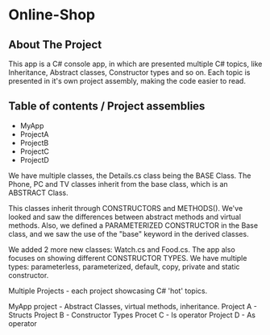 # Online-Shop

## About The Project

This app is a C# console app, in which are presented multiple C# topics, like Inheritance, Abstract classes, Constructor types and so on.
Each topic is presented in it's own project assembly, making the code easier to read.


<!-- TABLE OF CONTENTS -->
## Table of contents / Project assemblies
<ul>
  <li>MyApp</li>
  <li>ProjectA</li>
  <li>ProjectB</li>
  <li>ProjectC</li>
  <li>ProjectD</li>
</ul>  

We have multiple classes, the Details.cs class being the BASE Class.
The Phone, PC and TV classes inherit from the base class, which is an ABSTRACT Class.

This classes inherit through CONSTRUCTORS and METHODS(). We've looked and saw the differences
between abstract methods and virtual methods. Also, we defined a PARAMETERIZED CONSTRUCTOR in the Base class, and we saw the use of the "base" keyword in the derived classes.

We added 2 more new classes: Watch.cs and Food.cs. 
The app also focuses on showing different CONSTRUCTOR TYPES. We have multiple types: parameterless, parameterized, default, copy, private and static constructor.

Multiple Projects - each project showcasing C# 'hot' topics.

MyApp project - Abstract Classes, virtual methods, inheritance.
Project A - Structs 
Project B - Constructor Types
Procet C - Is operator
Project D - As operator

